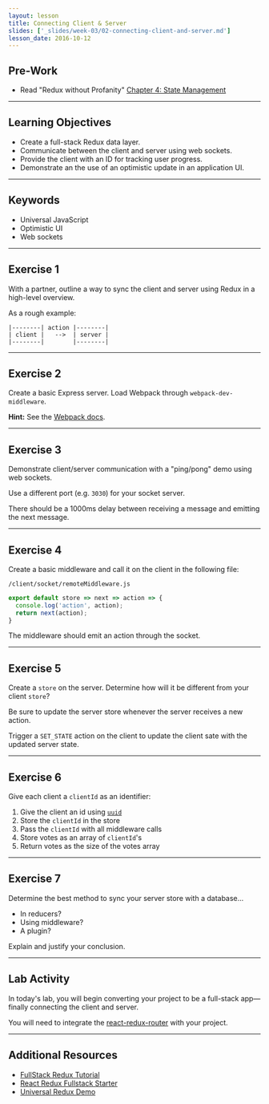 ```yaml
---
layout: lesson
title: Connecting Client & Server
slides: ['_slides/week-03/02-connecting-client-and-server.md']
lesson_date: 2016-10-12
---
```


## Pre-Work

- Read "Redux without Profanity" [Chapter 4: State Management]( https://tonyhb.gitbooks.io/redux-without-profanity/content/ch1-state-management.html)

---

## Learning Objectives

- Create a full-stack Redux data layer.
- Communicate between the client and server using web sockets.
- Provide the client with an ID for tracking user progress.
- Demonstrate an the use of an optimistic update in an application UI.

---

## Keywords

- Universal JavaScript
- Optimistic UI
- Web sockets

---

## Exercise 1

With a partner, outline a way to sync the client and server using Redux in a high-level overview.

As a rough example:

```
|--------| action |--------|
| client |   -->  | server |
|--------|        |--------|
```

---

## Exercise 2

Create a basic Express server. Load Webpack through `webpack-dev-middleware`.

**Hint:** See the [Webpack docs](http://webpack.github.io/docs/webpack-dev-server.html).

---

## Exercise 3

Demonstrate client/server communication with a "ping/pong" demo using web sockets.

Use a different port (e.g. `3030`) for your socket server.

There should be a 1000ms delay between receiving a message and emitting the next message.

---

## Exercise 4

Create a basic middleware and call it on the client in the following file:

`/client/socket/remoteMiddleware.js`

```js
export default store => next => action => {
  console.log('action', action);
  return next(action);
}
```

The middleware should emit an action through the socket.

---

## Exercise 5

Create a `store` on the server. Determine how will it be different from your client `store`?

Be sure to update the server store whenever the server receives a new action.

Trigger a `SET_STATE` action on the client to update the client sate with the updated server state.

---

## Exercise 6

Give each client a `clientId` as an identifier:

1. Give the client an id using [`uuid`](https://github.com/defunctzombie/node-uuid)
2. Store the `clientId` in the store
3. Pass the `clientId` with all middleware calls
4. Store votes as an array of `clientId`'s
5. Return votes as the size of the votes array

---

## Exercise 7

Determine the best method to sync your server store with a database...

- In reducers?
- Using middleware?
- A plugin?

Explain and justify your conclusion.

---

## Lab Activity

In today's lab, you will begin converting your project to be a full-stack app&mdash;finally connecting the client and server. 

You will need to integrate the [react-redux-router](https://github.com/reactjs/react-router-redux) with your project.

---

## Additional Resources

- [FullStack Redux Tutorial](http://teropa.info/blog/2015/09/10/full-stack-redux-tutorial.html)
- [React Redux Fullstack Starter](https://github.com/michaelcheng429/react-redux-fullstack-starter)
- [Universal Redux Demo](https://github.com/erikras/react-redux-universal-hot-example)
